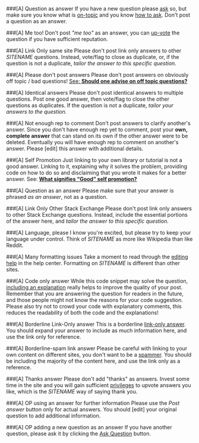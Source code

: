 ###[A] Question as answer
If you have a new question please [ask](http://$SITEURL$/questions/ask) so, but make sure you know what is [on-topic](http://$SITEURL$/help/on-topic) and you know [how to ask](http://$SITEURL$/help/how-to-ask). Don't post a question as an answer.

###[A] Me too!
Don't post *"me too"* as an answer, you can [up-vote](http://$SITEURL$/privileges/vote-up) the question if you have sufficient reputation. 

###[A] Link Only same site
Please don't post link only answers to other $SITENAME$ questions. Instead, vote/flag to close as duplicate, or, if the question is not a duplicate, *tailor the answer to this specific question.*

###[A] Please don't post answers
Please don't post answers on obviously off topic / bad questions! [See: **Should one advise on off topic questions?**](http://meta.stackoverflow.com/q/276572/1768232)

###[A] Identical answers
Please don't post identical answers to multiple questions. Post one good answer, then vote/flag to close the other questions as duplicates. If the question is not a duplicate, *tailor your answers to the question.*

###[A] Not enough rep to comment
Don't post answers to clarify another's answer. Since you don't have enough rep yet to comment, post your **own, complete answer** that can stand on its own if the other answer were to be deleted. Eventually you will have enough rep to comment on another's answer. Please [edit] this answer with additional details.

###[A] Self Promotion
Just linking to your own library or tutorial is not a good answer. Linking to it, explaining why it solves the problem, providing code on how to do so and disclaiming that you wrote it makes for a better answer. See: [**What signifies “Good” self promotion?**](http://meta.stackexchange.com/q/182212/200235)

###[A] Question as an answer
Please make sure that your answer is phrased *as an answer*, not as a question.

###[A] Link Only Other Stack Exchange
Please don't post link only answers to other Stack Exchange questions. Instead, include the essential portions of the answer here, and *tailor the answer to this specific question.*

###[A] Language, please
I know you're excited, but please try to keep your language under control. Think of $SITENAME$ as more like Wikipedia than like Reddit.

###[A] Many formatting issues
Take a moment to read through the [editing help](http://$SITEURL$/editing-help) in the help center. Formatting on $SITENAME$ is different than other sites.

###[A] Code only answer
While this code snippet may solve the question, [including an explanation](http://meta.stackexchange.com/questions/114762/explaining-entirely-code-based-answers) really helps to improve the quality of your post. Remember that you are answering the question for readers in the future, and those people might not know the reasons for your code suggestion. Please also try not to crowd your code with explanatory comments, this reduces the readability of both the code and the explanations!

###[A] Borderline Link-Only answer
This is a borderline [link-only answer](http://meta.stackexchange.com/q/8231/213671). You should expand your answer to include as much information here, and use the link only for reference.

###[A] Borderline-spam link answer
Please be careful with linking to your own content on different sites, you don't want to be a [spammer](http://$SITEURL$/help/promotion). You should be including the majority of the content here, and use the link only as a reference.

###[A] Thanks answer
Please don't add "thanks" as answers. Invest some time in the site and you will gain sufficient [privileges](//$SITEURL$/privileges) to upvote answers you like, which is the $SITENAME$ way of saying thank you.

###[A] OP using an answer for further information
Please use the *Post answer* button only for actual answers. You should [edit] your original question to add additional information.

###[A] OP adding a new question as an answer
If you have another question, please ask it by clicking the [Ask Question](//$SITEURL$/questions/ask) button.

